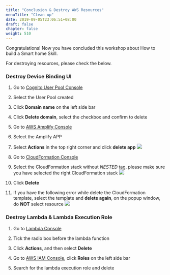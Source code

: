 ```yaml
---
title: "Conclusion & Destroy AWS Resources"
menuTitle: "Clean up"
date: 2019-09-05T23:06:51+08:00
draft: false
chapter: false
weight: 510
---
```


Congratulations! Now you have concluded this workshop about How to build a Smart home Skill.


For destroying resources, please check the below.

### Destroy Device Binding UI

1. Go to [Cognito User Pool Console](https://console.aws.amazon.com/cognito/users/?region=us-east-1)

1. Select the User Pool created

1. Click **Domain name** on the left side bar

1. Click **Delete domain**, select the checkbox and confirm to delete

1. Go to [AWS Amplify Console](https://console.aws.amazon.com/amplify/home?region=us-east-1#/)

1. Select the Amplify APP

1. Select **Actions** in the top right corner and click **delete app**
    ![](/images/smart-home/destroy-amplify-1.png)

1. Go to [CloudFormation Console](https://console.aws.amazon.com/cloudformation/home?region=us-east-1)

1. Select the CloudFormation stack without *NESTED* tag, please make sure you have
selected the right CloudFormation stack
    ![](/images/smart-home/destroy-amplify-2.png)

1. Click **Delete**

1. If you have the following error while delete the CloudFormation template, select the template and **delete again**,
on the popup window, do **NOT** select resource
    ![](/images/smart-home/destroy-amplify-3.png)

### Destroy Lambda & Lambda Execution Role

1. Go to [Lambda Console](https://console.aws.amazon.com/lambda/home?region=us-east-1#/functions)

1. Tick the radio box before the lambda function

1. Click **Actions**, and then select **Delete**

1. Go to [AWS IAM Console](https://console.aws.amazon.com/iam/home?region=us-east-1), click **Roles** on the left 
side bar

1. Search for the lambda execution role and delete

